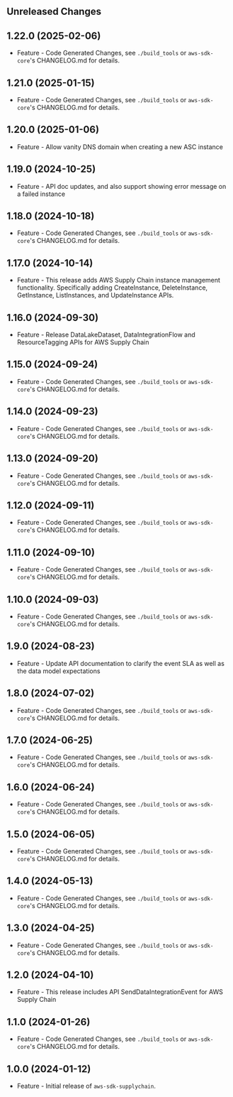 Unreleased Changes
------------------

1.22.0 (2025-02-06)
------------------

* Feature - Code Generated Changes, see `./build_tools` or `aws-sdk-core`'s CHANGELOG.md for details.

1.21.0 (2025-01-15)
------------------

* Feature - Code Generated Changes, see `./build_tools` or `aws-sdk-core`'s CHANGELOG.md for details.

1.20.0 (2025-01-06)
------------------

* Feature - Allow vanity DNS domain when creating a new ASC instance

1.19.0 (2024-10-25)
------------------

* Feature - API doc updates, and also support showing error message on a failed instance

1.18.0 (2024-10-18)
------------------

* Feature - Code Generated Changes, see `./build_tools` or `aws-sdk-core`'s CHANGELOG.md for details.

1.17.0 (2024-10-14)
------------------

* Feature - This release adds AWS Supply Chain instance management functionality. Specifically adding CreateInstance, DeleteInstance, GetInstance, ListInstances, and UpdateInstance APIs.

1.16.0 (2024-09-30)
------------------

* Feature - Release DataLakeDataset, DataIntegrationFlow and ResourceTagging APIs for AWS Supply Chain

1.15.0 (2024-09-24)
------------------

* Feature - Code Generated Changes, see `./build_tools` or `aws-sdk-core`'s CHANGELOG.md for details.

1.14.0 (2024-09-23)
------------------

* Feature - Code Generated Changes, see `./build_tools` or `aws-sdk-core`'s CHANGELOG.md for details.

1.13.0 (2024-09-20)
------------------

* Feature - Code Generated Changes, see `./build_tools` or `aws-sdk-core`'s CHANGELOG.md for details.

1.12.0 (2024-09-11)
------------------

* Feature - Code Generated Changes, see `./build_tools` or `aws-sdk-core`'s CHANGELOG.md for details.

1.11.0 (2024-09-10)
------------------

* Feature - Code Generated Changes, see `./build_tools` or `aws-sdk-core`'s CHANGELOG.md for details.

1.10.0 (2024-09-03)
------------------

* Feature - Code Generated Changes, see `./build_tools` or `aws-sdk-core`'s CHANGELOG.md for details.

1.9.0 (2024-08-23)
------------------

* Feature - Update API documentation to clarify the event SLA as well as the data model expectations

1.8.0 (2024-07-02)
------------------

* Feature - Code Generated Changes, see `./build_tools` or `aws-sdk-core`'s CHANGELOG.md for details.

1.7.0 (2024-06-25)
------------------

* Feature - Code Generated Changes, see `./build_tools` or `aws-sdk-core`'s CHANGELOG.md for details.

1.6.0 (2024-06-24)
------------------

* Feature - Code Generated Changes, see `./build_tools` or `aws-sdk-core`'s CHANGELOG.md for details.

1.5.0 (2024-06-05)
------------------

* Feature - Code Generated Changes, see `./build_tools` or `aws-sdk-core`'s CHANGELOG.md for details.

1.4.0 (2024-05-13)
------------------

* Feature - Code Generated Changes, see `./build_tools` or `aws-sdk-core`'s CHANGELOG.md for details.

1.3.0 (2024-04-25)
------------------

* Feature - Code Generated Changes, see `./build_tools` or `aws-sdk-core`'s CHANGELOG.md for details.

1.2.0 (2024-04-10)
------------------

* Feature - This release includes API SendDataIntegrationEvent for AWS Supply Chain

1.1.0 (2024-01-26)
------------------

* Feature - Code Generated Changes, see `./build_tools` or `aws-sdk-core`'s CHANGELOG.md for details.

1.0.0 (2024-01-12)
------------------

* Feature - Initial release of `aws-sdk-supplychain`.


